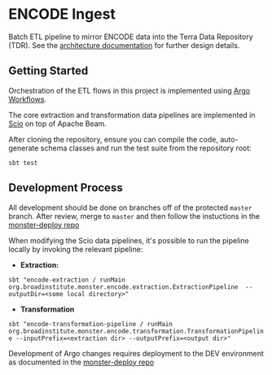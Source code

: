 # ENCODE Ingest

Batch ETL pipeline to mirror ENCODE data into the Terra Data Repository (TDR). See the [architecture documentation](https://github.com/DataBiosphere/encode-ingest/blob/master/ARCHITECTURE.md) for 
further design details.

## Getting Started

Orchestration of the ETL flows in this project is implemented using [Argo Workflows](https://argoproj.github.io/argo-workflows/).

The core extraction and transformation data pipelines are implemented in [Scio](https://spotify.github.io/scio/) on top of Apache Beam.

After cloning the repository, ensure you can compile the code, auto-generate schema classes
and run the test suite from the repository root:

`sbt test`

## Development Process

All development should be done on branches off of the protected `master` branch. After review, merge to `master`
and then follow the instuctions in the [monster-deploy repo](https://github.com/broadinstitute/monster-deploy/)

When modifying the Scio data pipelines, it's possible to run the pipeline locally by invoking the relevant pipeline:

* **Extraction:** 

`sbt "encode-extraction / runMain org.broadinstitute.monster.encode.extraction.ExtractionPipeline  --outputDir=<some local directory>"`
* **Transformation** 

`sbt "encode-transformation-pipeline / runMain org.broadinstitute.monster.encode.transformation.TransformationPipeline --inputPrefix=<extraction dir> --outputPrefix=<output dir>"`

Development of Argo changes requires deployment to the DEV environment as documented in the [monster-deploy repo](https://github.com/broadinstitute/monster-deploy/)
